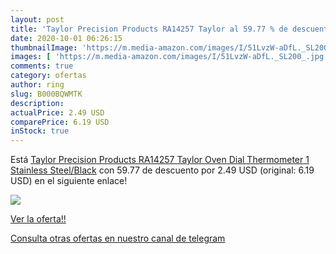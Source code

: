 ```yaml
---
layout: post
title: 'Taylor Precision Products RA14257 Taylor al 59.77 % de descuento'
date: 2020-10-01 06:26:15
thumbnailImage: 'https://m.media-amazon.com/images/I/51LvzW-aDfL._SL200_.jpg'
images: [ 'https://m.media-amazon.com/images/I/51LvzW-aDfL._SL200_.jpg' ]
comments: true
category: ofertas
author: ring
slug: B000BQWMTK
description:
actualPrice: 2.49 USD
comparePrice: 6.19 USD
inStock: true
---
```


Está [Taylor Precision Products RA14257 Taylor Oven Dial Thermometer  1  Stainless Steel/Black](https://www.amazon.com/dp/B000BQWMTK/?tag=redken08-20) con 59.77 de descuento por 2.49 USD (original: 6.19 USD) en el siguiente enlace!

[![](https://m.media-amazon.com/images/I/51LvzW-aDfL._SL200_.jpg)](https://www.amazon.com/dp/B000BQWMTK/?tag=redken08-20)

[Ver la oferta!!](https://www.amazon.com/dp/B000BQWMTK/?tag=redken08-20)

[Consulta otras ofertas en nuestro canal de telegram](https://t.me/s/ofertas25)
